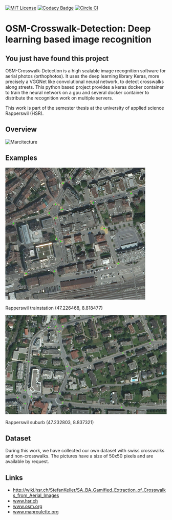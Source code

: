 [![MIT License](https://img.shields.io/badge/license-MIT-blue.svg)](LICENSE)
[![Codacy Badge](https://api.codacy.com/project/badge/grade/05519d68c18145d6a885276e70cb6770)](https://www.codacy.com/app/samuel-kurath/OSM-Crosswalk-Detection)
[![Circle CI](https://circleci.com/gh/geometalab/OSM-Crosswalk-Detection.svg?style=svg)](https://circleci.com/gh/geometalab/OSM-Crosswalk-Detection)

# OSM-Crosswalk-Detection: Deep learning based image recognition

## You just have found this project

OSM-Crosswalk-Detection is a high scalable image recognition software for aerial photos (orthophotos). It uses the deep learning library Keras, more precisely a VGGNet like convolutional neural network, to detect crosswalks along streets.
This python based project provides a keras docker container to train the neural network on a gpu and  several docker container to distribute the recognition work on multiple servers.

This work is part of the semester thesis at the university of applied science Rapperswil (HSR).

## Overview

![Marcitecture](http://s11.postimg.org/7bdx1cetf/SA_Overview_new.png)

## Examples
![Detection-Example1](imgs/preview_crosswalk_rappi2.png)

Rapperswil trainstation (47.226468, 8.818477)

![Detection-Example2](imgs/preview_crosswalk_rappi.png)

Rapperswil suburb (47.232803, 8.837321)

## Dataset
During this work, we have collected our own dataset with swiss crosswalks and non-crosswalks. The pictures have a size of 50x50 pixels and are available by request.

## Links
- http://wiki.hsr.ch/StefanKeller/SA_BA_Gamified_Extraction_of_Crosswalks_from_Aerial_Images
- www.hsr.ch
- www.osm.org
- www.maproulette.org

